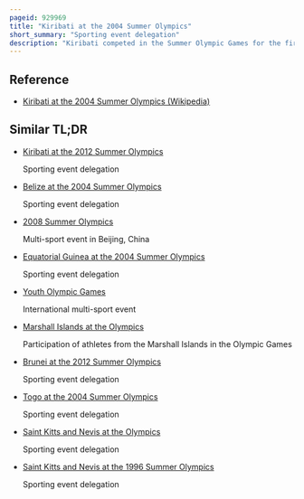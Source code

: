 ```yaml
---
pageid: 929969
title: "Kiribati at the 2004 Summer Olympics"
short_summary: "Sporting event delegation"
description: "Kiribati competed in the Summer Olympic Games for the first Time at the 2004 Summer Olympics in Athens, Greece, from August 13–29, 2004. The Country sent three Representatives to the Games two in Athletics and one in weightlifting. As of 2012, Meamea Thomas has the best Finish of any I-Kiribati Athlete in Olympic History. Kiribati did not win Medals at these Games."
---
```


## Reference

- [Kiribati at the 2004 Summer Olympics (Wikipedia)](https://en.wikipedia.org/?curid=929969)

## Similar TL;DR

- [Kiribati at the 2012 Summer Olympics](/tldr/en/kiribati-at-the-2012-summer-olympics)

  Sporting event delegation

- [Belize at the 2004 Summer Olympics](/tldr/en/belize-at-the-2004-summer-olympics)

  Sporting event delegation

- [2008 Summer Olympics](/tldr/en/2008-summer-olympics)

  Multi-sport event in Beijing, China

- [Equatorial Guinea at the 2004 Summer Olympics](/tldr/en/equatorial-guinea-at-the-2004-summer-olympics)

  Sporting event delegation

- [Youth Olympic Games](/tldr/en/youth-olympic-games)

  International multi-sport event

- [Marshall Islands at the Olympics](/tldr/en/marshall-islands-at-the-olympics)

  Participation of athletes from the Marshall Islands in the Olympic Games

- [Brunei at the 2012 Summer Olympics](/tldr/en/brunei-at-the-2012-summer-olympics)

  Sporting event delegation

- [Togo at the 2004 Summer Olympics](/tldr/en/togo-at-the-2004-summer-olympics)

  Sporting event delegation

- [Saint Kitts and Nevis at the Olympics](/tldr/en/saint-kitts-and-nevis-at-the-olympics)

  Sporting event delegation

- [Saint Kitts and Nevis at the 1996 Summer Olympics](/tldr/en/saint-kitts-and-nevis-at-the-1996-summer-olympics)

  Sporting event delegation
